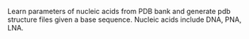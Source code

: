 Learn parameters of nucleic acids from PDB bank and generate pdb structure files given a base sequence.
Nucleic acids include DNA, PNA, LNA.
